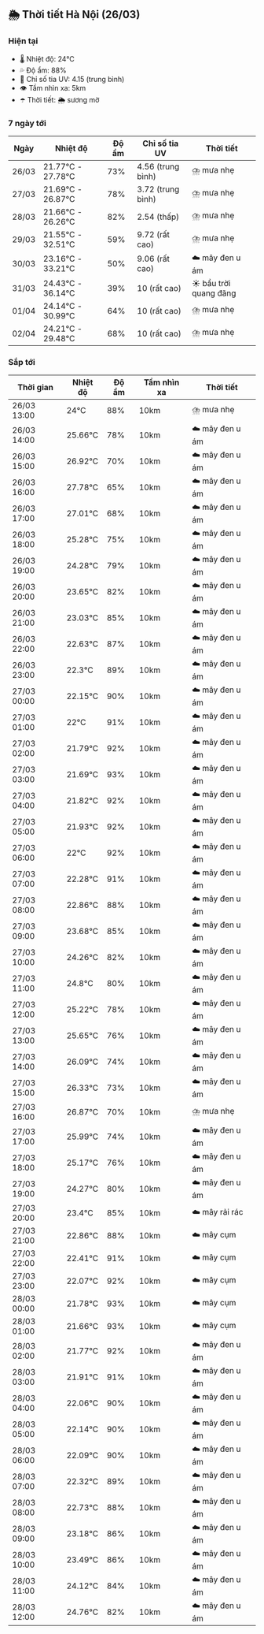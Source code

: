 ## 🌦️ Thời tiết Hà Nội (26/03)

### Hiện tại

- 🌡️ Nhiệt độ: 24℃
- 💦 Độ ẩm: 88%
- 🌟 Chỉ số tia UV: 4.15 (trung bình)
- 👁️ Tầm nhìn xa: 5km
- ☂️ Thời tiết: 🌦️ sương mờ

### 7 ngày tới

| Ngày | Nhiệt độ | Độ ẩm | Chỉ số tia UV | Thời tiết |
| --- | --- | --- | --- | --- |
| 26/03 | 21.77℃ - 27.78℃ | 73% | 4.56 (trung bình) | ⛈️ mưa nhẹ |
| 27/03 | 21.69℃ - 26.87℃ | 78% | 3.72 (trung bình) | ⛈️ mưa nhẹ |
| 28/03 | 21.66℃ - 26.26℃ | 82% | 2.54 (thấp) | ⛈️ mưa nhẹ |
| 29/03 | 21.55℃ - 32.51℃ | 59% | 9.72 (rất cao) | ⛈️ mưa nhẹ |
| 30/03 | 23.16℃ - 33.21℃ | 50% | 9.06 (rất cao) | ☁️ mây đen u ám |
| 31/03 | 24.43℃ - 36.14℃ | 39% | 10 (rất cao) | ☀️ bầu trời quang đãng |
| 01/04 | 24.14℃ - 30.99℃ | 64% | 10 (rất cao) | ⛈️ mưa nhẹ |
| 02/04 | 24.21℃ - 29.48℃ | 68% | 10 (rất cao) | ⛈️ mưa nhẹ |

### Sắp tới

| Thời gian | Nhiệt độ | Độ ẩm | Tầm nhìn xa | Thời tiết |
| --- | --- | --- | --- | --- |
| 26/03 13:00 | 24℃ | 88% | 10km | ⛈️ mưa nhẹ |
| 26/03 14:00 | 25.66℃ | 78% | 10km | ☁️ mây đen u ám |
| 26/03 15:00 | 26.92℃ | 70% | 10km | ☁️ mây đen u ám |
| 26/03 16:00 | 27.78℃ | 65% | 10km | ☁️ mây đen u ám |
| 26/03 17:00 | 27.01℃ | 68% | 10km | ☁️ mây đen u ám |
| 26/03 18:00 | 25.28℃ | 75% | 10km | ☁️ mây đen u ám |
| 26/03 19:00 | 24.28℃ | 79% | 10km | ☁️ mây đen u ám |
| 26/03 20:00 | 23.65℃ | 82% | 10km | ☁️ mây đen u ám |
| 26/03 21:00 | 23.03℃ | 85% | 10km | ☁️ mây đen u ám |
| 26/03 22:00 | 22.63℃ | 87% | 10km | ☁️ mây đen u ám |
| 26/03 23:00 | 22.3℃ | 89% | 10km | ☁️ mây đen u ám |
| 27/03 00:00 | 22.15℃ | 90% | 10km | ☁️ mây đen u ám |
| 27/03 01:00 | 22℃ | 91% | 10km | ☁️ mây đen u ám |
| 27/03 02:00 | 21.79℃ | 92% | 10km | ☁️ mây đen u ám |
| 27/03 03:00 | 21.69℃ | 93% | 10km | ☁️ mây đen u ám |
| 27/03 04:00 | 21.82℃ | 92% | 10km | ☁️ mây đen u ám |
| 27/03 05:00 | 21.93℃ | 92% | 10km | ☁️ mây đen u ám |
| 27/03 06:00 | 22℃ | 92% | 10km | ☁️ mây đen u ám |
| 27/03 07:00 | 22.28℃ | 91% | 10km | ☁️ mây đen u ám |
| 27/03 08:00 | 22.86℃ | 88% | 10km | ☁️ mây đen u ám |
| 27/03 09:00 | 23.68℃ | 85% | 10km | ☁️ mây đen u ám |
| 27/03 10:00 | 24.26℃ | 82% | 10km | ☁️ mây đen u ám |
| 27/03 11:00 | 24.8℃ | 80% | 10km | ☁️ mây đen u ám |
| 27/03 12:00 | 25.22℃ | 78% | 10km | ☁️ mây đen u ám |
| 27/03 13:00 | 25.65℃ | 76% | 10km | ☁️ mây đen u ám |
| 27/03 14:00 | 26.09℃ | 74% | 10km | ☁️ mây đen u ám |
| 27/03 15:00 | 26.33℃ | 73% | 10km | ☁️ mây đen u ám |
| 27/03 16:00 | 26.87℃ | 70% | 10km | ⛈️ mưa nhẹ |
| 27/03 17:00 | 25.99℃ | 74% | 10km | ☁️ mây đen u ám |
| 27/03 18:00 | 25.17℃ | 76% | 10km | ☁️ mây đen u ám |
| 27/03 19:00 | 24.27℃ | 80% | 10km | ☁️ mây đen u ám |
| 27/03 20:00 | 23.4℃ | 85% | 10km | ☁️ mây rải rác |
| 27/03 21:00 | 22.86℃ | 88% | 10km | ☁️ mây cụm |
| 27/03 22:00 | 22.41℃ | 91% | 10km | ☁️ mây cụm |
| 27/03 23:00 | 22.07℃ | 92% | 10km | ☁️ mây cụm |
| 28/03 00:00 | 21.78℃ | 93% | 10km | ☁️ mây cụm |
| 28/03 01:00 | 21.66℃ | 93% | 10km | ☁️ mây cụm |
| 28/03 02:00 | 21.77℃ | 92% | 10km | ☁️ mây đen u ám |
| 28/03 03:00 | 21.91℃ | 91% | 10km | ☁️ mây đen u ám |
| 28/03 04:00 | 22.06℃ | 90% | 10km | ☁️ mây đen u ám |
| 28/03 05:00 | 22.14℃ | 90% | 10km | ☁️ mây đen u ám |
| 28/03 06:00 | 22.09℃ | 90% | 10km | ☁️ mây đen u ám |
| 28/03 07:00 | 22.32℃ | 89% | 10km | ☁️ mây đen u ám |
| 28/03 08:00 | 22.73℃ | 88% | 10km | ☁️ mây đen u ám |
| 28/03 09:00 | 23.18℃ | 86% | 10km | ☁️ mây đen u ám |
| 28/03 10:00 | 23.49℃ | 86% | 10km | ☁️ mây đen u ám |
| 28/03 11:00 | 24.12℃ | 84% | 10km | ☁️ mây đen u ám |
| 28/03 12:00 | 24.76℃ | 82% | 10km | ☁️ mây đen u ám |
